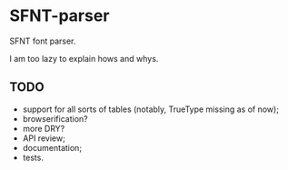 # SFNT-parser

SFNT font parser.

I am too lazy to explain hows and whys.

## TODO

* support for all sorts of tables (notably, TrueType missing as of now);
* browserification?
* more DRY?
* API review;
* documentation;
* tests.

